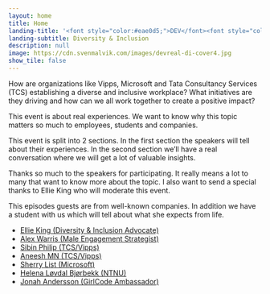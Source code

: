 ```yaml
---
layout: home
title: Home
landing-title: '<font style="color:#eae0d5;">DEV</font><font style="color:#C6AC8F;">REAL</font> Episode 2'
landing-subtitle: Diversity & Inclusion
description: null
image: https://cdn.svenmalvik.com/images/devreal-di-cover4.jpg
show_tile: false
---
```


How are organizations like Vipps, Microsoft and Tata Consultancy Services (TCS) establishing a diverse and inclusive workplace? What initiatives are they driving and how can we all work together to create a positive impact?

This event is about real experiences. We want to know why this topic matters so much to employees, students and companies.

This event is split into 2 sections. In the first section the speakers will tell about their experiences. In the second section we’ll have a real conversation where we will get a lot of valuable insights.

Thanks so much to the speakers for participating. It really means a lot to many that want to know more about the topic. I also want to send a special thanks to Ellie King who will moderate this event.

This episodes guests are from well-known companies. In addition we have a student with us which will tell about what she expects from life.

- [Ellie King (Diversity & Inclusion Advocate)](https://www.linkedin.com/in/ellie-king-62842777/)
- [Alex Warris (Male Engagement Strategist)](https://www.linkedin.com/in/alexwarris/)
- [Sibin Philip (TCS/Vipps)](https://www.linkedin.com/in/sibin-philip-8514b3b6/)
- [Aneesh MN (TCS/Vipps)](https://www.linkedin.com/in/aneesh-mn-a2877750/)
- [Sherry List (Microsoft)](https://www.linkedin.com/in/sherrylist/)
- [Helena Løvdal Bjørbekk (NTNU)](https://www.linkedin.com/in/helena-l%C3%B8vdal-bj%C3%B8rbekk-1a1559134/)
- [Jonah Andersson (GirlCode Ambassador)](https://www.linkedin.com/in/jonahandersson/)

